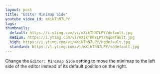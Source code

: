 ```yaml
---
layout: post
title: "Editor Minimap Side"
youtube_video_id: mXikThN7LPY
tags:
thumbnails:
  default: https://i.ytimg.com/vi/mXikThN7LPY/default.jpg
  medium: https://i.ytimg.com/vi/mXikThN7LPY/mqdefault.jpg
  high: https://i.ytimg.com/vi/mXikThN7LPY/hqdefault.jpg
  standard: https://i.ytimg.com/vi/mXikThN7LPY/sddefault.jpg
---
```


Change the `Editor: Minimap Side` setting to move the minimap to the left side of the editor instead of its default position on the right.
